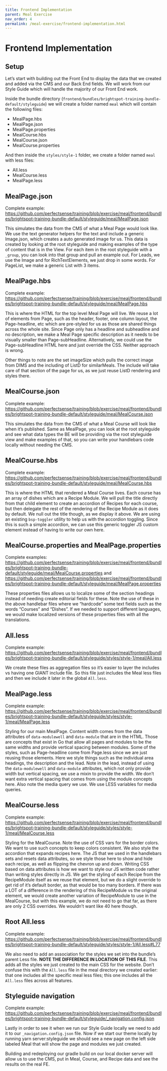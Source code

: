 ```yaml
---
title: Frontend Implementation
parent: Meal Exercise
nav_order: 4
permalink: /meal-exercise/frontend-implementation.html
---
```


# Frontend Implementation

## Setup

Let’s start with building out the Front End to display the data that we created and added via the CMS and our Back End fields. We will work from our Style Guide which will handle the majority of our Front End work.

Inside the bundle directory (`frontend/bundles/brightspot-training-bundle-default/styleguide`) we will create a folder named `meal` which will contain the following files:
- MealPage.hbs
- MealPage.json
- MealPage.properties
- MealCourse.hbs
- MealCourse.json
- MealCourse.properties

And then inside the `styles/style-1` folder, we create a folder named `meal` with less files:
- All.less
- MealCourse.less
- MealPage.less


## MealPage.json

Complete example: <https://github.com/perfectsense/training/blob/exercise/meal/frontend/bundles/brightspot-training-bundle-default/styleguide/meal/MealPage.json>

This simulates the data from the CMS of what a Meal Page would look like. We use the text generator helpers for the text and include a generic Image.json, which creates a auto generated image for us. This data is created by looking at the root styleguide and making examples of the type of content that is in the View. For each item in the root styleguide with a `_group`, you can look into that group and pull an example out. For Leads, we use the Image and for RichTextElements, we just drop in some words. For PageList, we make a generic List with 3 items. 


## MealPage.hbs

Complete example: <https://github.com/perfectsense/training/blob/exercise/meal/frontend/bundles/brightspot-training-bundle-default/styleguide/meal/MealPage.hbs>

This is where the HTML for the top level Meal Page will live. We reuse a lot of elements from Page, such as the header, footer, one column layout, the Page-headline, etc which are pre-styled for us as those are shared things across the whole site. Since Page only has a headline and subheadline and no description, we make a Meal Page specific description as it needs to be visually smaller than Page-subHeadline. Alternatively, we could use the Page-subHeadline HTML here and just override the CSS. Neither approach is wrong. 

Other things to note are the set imageSize which pulls the correct image from DIMS and the including of ListD for similarMeals. The include will take care of that section of the page for us, as we just reuse ListD rendering and styles there.


## MealCourse.json

Complete example: <https://github.com/perfectsense/training/blob/exercise/meal/frontend/bundles/brightspot-training-bundle-default/styleguide/meal/MealCourse.json>

This simulates the data from the CMS of what a Meal Course will look like when it’s published. Same as MealPage, you can look at the root styleguide and see what data types the BE will be providing via the root styleguide view and make examples of that, so you can write your handlebars code locally without needing the CMS.


## MealCourse.hbs

Complete example: <https://github.com/perfectsense/training/blob/exercise/meal/frontend/bundles/brightspot-training-bundle-default/styleguide/meal/MealCourse.hbs>

This is where the HTML that rendered a Meal Course lives. Each course has an array of dishes which are a Recipe Module. We will pull the title directly from that child element to create an accordion of Recipes for each course, but then delegate the rest of the rendering of the Recipe Module as it does by default. We null out the title though, as we display it above. We are using an existing `bsp-toggler` utility to help us with the accordion toggling. Since this is such a simple accordion, we can use this generic toggler JS custom element instead of having to write our own here.


## MealCourse.properties and MealPage.properties

Complete examples: <https://github.com/perfectsense/training/blob/exercise/meal/frontend/bundles/brightspot-training-bundle-default/styleguide/meal/MealCourse.properties> and <https://github.com/perfectsense/training/blob/exercise/meal/frontend/bundles/brightspot-training-bundle-default/styleguide/meal/MealPage.properties>

These properties files allows us to localize some of the section headings instead of needing create editorial fields for these. Note the use of these in the above handlebar files where we “hardcode” some text fields such as the words “Courses” and “Dishes”. If we needed to support different languages, we would make localized versions of these properties files with all the translations.


## All.less

Complete example: <https://github.com/perfectsense/training/blob/exercise/meal/frontend/bundles/brightspot-training-bundle-default/styleguide/styles/style-1/meal/All.less>

We create these files as aggregation files so it’s easier to layer the includes vs having one GIANT include file. So this file just includes the Meal less files and then we include it later in the global `All.less`.


## MealPage.less

Complete example: <https://github.com/perfectsense/training/blob/exercise/meal/frontend/bundles/brightspot-training-bundle-default/styleguide/styles/style-1/meal/MealPage.less>

Styling for our main MealPage. Content width comes from the data attributes of `data-modulewell` and `data-module` that are in the HTML. Those are concepts that exist in Go that allow all pages and modules to be the same widths and provide vertical spacing between modules. Some of the styles, such as Page-headline come from Page.less since we are just reusing those elements. Here we style things such as the individual area headings, the description and the lead. Note in the lead, instead of using the `data-modulewell` and `data-module` attributes, which not only provide width but vertical spacing, we use a mixin to provide the width. We don’t want extra vertical spacing that comes from using the module concepts here. Also note the media query we use. We use LESS variables for media queries.


## MealCourse.less

Complete example: <https://github.com/perfectsense/training/blob/exercise/meal/frontend/bundles/brightspot-training-bundle-default/styleguide/styles/style-1/meal/MealCourse.less>

Styling for the MealCourse. Note the use of CSS vars for the border colors. We want to use such concepts to keep colors consistent. We also style the accordion that expands recipes here. The JS that we used in the handlebars sets and resets data attributes, so we style those here to show and hide each recipe, as well as flipping the chevron up and down. Writing CSS based on data attributes is how we want to style our JS written code rather than writing styles directly in JS. We get the styling of each Recipe from the RecipeModule itself as we reuse that element, but we do a slight override to get rid of it’s default border, as that would be too many borders. If there was a LOT of a difference in the rendering of this RecipeModule vs the original element, we would create another variation of RecipeModule to use in the MealCourse, but with this example, we do not need to go that far, as there are only 2 CSS overrides. We wouldn’t want like 40 here though.


## Root All.less

Complete example: <https://github.com/perfectsense/training/blob/exercise/meal/frontend/bundles/brightspot-training-bundle-default/styleguide/styles/style-1/All.less#L77>

We also need to add an association for the styles we set into the bundle’s parent Less file. **NOTE THE DIFFERENCE IN LOCATION OF THIS FILE**. This adds all the styles we just created to the main CSS for the website. Don’t confuse this with the `All.less` file in the meal directory we created earlier: that one includes all the specific meal less files; this one includes all the `All.less` files across all features.


## Styleguide navigation

Complete example: <https://github.com/perfectsense/training/blob/exercise/meal/frontend/bundles/brightspot-training-bundle-default/styleguide/_navigation.config.json>

Lastly in order to see it when we run our Style Guide locally we need to add it to our `_navigation.config.json` file. Now if we start our theme locally by running yarn server:styleguide we should see a new page on the left side labeled Meal that will show the page and modules we just created.

Building and redeploying our gradle build on our local docker server will allow us to use the CMS, put in Meal, Course, and Recipe data and see the results on the real FE.
